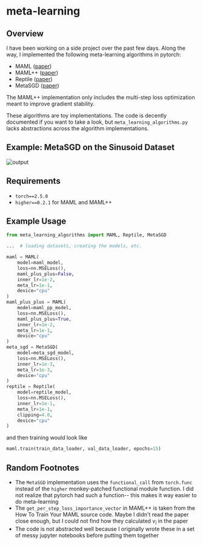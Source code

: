 # meta-learning


## Overview
I have been working on a side project over the past few days. Along the way, I implemented the following meta-learning algorithms in pytorch:
 * MAML ([paper](https://arxiv.org/abs/1703.03400))
 * MAML++ ([paper](https://arxiv.org/abs/1810.09502))
 * Reptile ([paper](https://arxiv.org/abs/1803.02999))
 * MetaSGD ([paper](https://arxiv.org/abs/1707.09835))

The MAML++ implementation only includes the multi-step loss optimization meant to improve gradient stability.

These algorithms are toy implementations. The code is decently documented if you want to take a look, but `meta_learning_algorithms.py` lacks abstractions across the algorithm implementations.

## Example: MetaSGD on the Sinusoid Dataset

![output](https://github.com/user-attachments/assets/027c036d-68df-4e1e-a692-f0f55ee1c102)

## Requirements
 * `torch==2.5.0`
 * `higher==0.2.1` for MAML and MAML++

## Example Usage
```python
from meta_learning_algorithms import MAML, Reptile, MetaSGD

...  # loading datasets, creating the models, etc.

maml = MAML(
    model=maml_model,
    loss=nn.MSELoss(),
    maml_plus_plus=False,
    inner_lr=1e-2,
    meta_lr=1e-1,
    device="cpu"
)
maml_plus_plus = MAML(
    model=maml_pp_model,
    loss=nn.MSELoss(),
    maml_plus_plus=True,
    inner_lr=1e-2,
    meta_lr=1e-1,
    device="cpu"
)
meta_sgd = MetaSGD(
    model=meta_sgd_model,
    loss=nn.MSELoss(),
    inner_lr=1e-3,
    meta_lr=1e-3,
    device="cpu"
)
reptile = Reptile(
    model=reptile_model,
    loss=nn.MSELoss(),
    inner_lr=1e-1,
    meta_lr=1e-1,
    clipping=4.0,
    device="cpu"
)
```
and then training would look like
```python
maml.train(train_data_loader, val_data_loader, epochs=15)
```

## Random Footnotes
 * The `MetaSGD` implementation uses the `functional_call` from `torch.func` instead of the `higher` monkey-patched functional module function. I did not realize that pytorch had such a function-- this makes it way easier to do meta-learning
 * The `get_per_step_loss_importance_vector` in MAML++ is taken from the How To Train Your MAML source code. Maybe I didn't read the paper close enough, but I could not find how they calculated $v_i$ in the paper
 * The code is not abstracted well because I originally wrote these in a set of messy jupyter notebooks before putting them together
